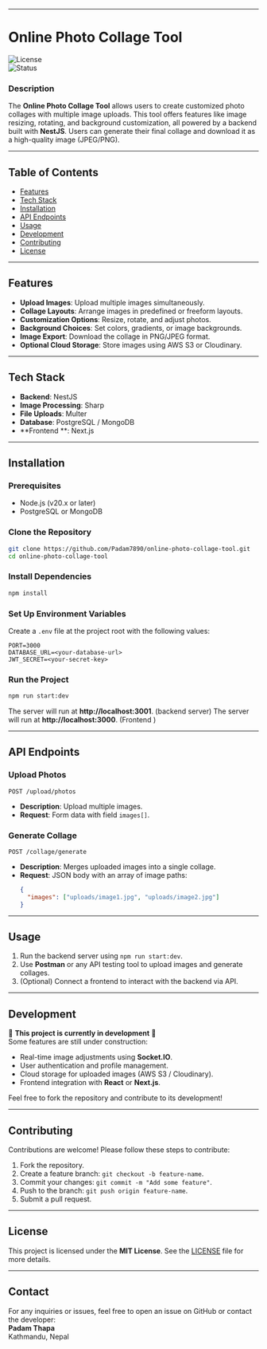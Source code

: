 
---

# **Online Photo Collage Tool**  
![License](https://img.shields.io/badge/license-MIT-green)  
![Status](https://img.shields.io/badge/status-In%20Development-orange)  

### **Description**  
The **Online Photo Collage Tool** allows users to create customized photo collages with multiple image uploads. This tool offers features like image resizing, rotating, and background customization, all powered by a backend built with **NestJS**. Users can generate their final collage and download it as a high-quality image (JPEG/PNG). 

---

## **Table of Contents**  
- [Features](#features)  
- [Tech Stack](#tech-stack)  
- [Installation](#installation)  
- [API Endpoints](#api-endpoints)  
- [Usage](#usage)  
- [Development](#development)  
- [Contributing](#contributing)  
- [License](#license)  

---

## **Features**  
- **Upload Images**: Upload multiple images simultaneously.  
- **Collage Layouts**: Arrange images in predefined or freeform layouts.  
- **Customization Options**: Resize, rotate, and adjust photos.  
- **Background Choices**: Set colors, gradients, or image backgrounds.  
- **Image Export**: Download the collage in PNG/JPEG format.  
- **Optional Cloud Storage**: Store images using AWS S3 or Cloudinary.  

---

## **Tech Stack**  
- **Backend**: NestJS  
- **Image Processing**: Sharp  
- **File Uploads**: Multer  
- **Database**: PostgreSQL / MongoDB  
- **Frontend **: Next.js 

---

## **Installation**  

### **Prerequisites**  
- Node.js (v20.x or later)  
- PostgreSQL or MongoDB  

### **Clone the Repository**  
```bash
git clone https://github.com/Padam7890/online-photo-collage-tool.git
cd online-photo-collage-tool
```

### **Install Dependencies**  
```bash
npm install
```

### **Set Up Environment Variables**  
Create a `.env` file at the project root with the following values:  
```
PORT=3000
DATABASE_URL=<your-database-url>
JWT_SECRET=<your-secret-key>
```

### **Run the Project**  
```bash
npm run start:dev
```

The server will run at **http://localhost:3001**. (backend server)
The server will run at **http://localhost:3000**. (Frontend )


---

## **API Endpoints**  

### **Upload Photos**  
`POST /upload/photos`  
- **Description**: Upload multiple images.
- **Request**: Form data with field `images[]`.  

### **Generate Collage**  
`POST /collage/generate`  
- **Description**: Merges uploaded images into a single collage.  
- **Request**: JSON body with an array of image paths:
  ```json
  {
    "images": ["uploads/image1.jpg", "uploads/image2.jpg"]
  }
  ```

---

## **Usage**  
1. Run the backend server using `npm run start:dev`.  
2. Use **Postman** or any API testing tool to upload images and generate collages.  
3. (Optional) Connect a frontend to interact with the backend via API.  

---

## **Development**  
🚧 **This project is currently in development** 🚧  
Some features are still under construction:
- Real-time image adjustments using **Socket.IO**.  
- User authentication and profile management.  
- Cloud storage for uploaded images (AWS S3 / Cloudinary).  
- Frontend integration with **React** or **Next.js**.

Feel free to fork the repository and contribute to its development!

---

## **Contributing**  
Contributions are welcome! Please follow these steps to contribute:
1. Fork the repository.  
2. Create a feature branch: `git checkout -b feature-name`.  
3. Commit your changes: `git commit -m "Add some feature"`.  
4. Push to the branch: `git push origin feature-name`.  
5. Submit a pull request.  

---

## **License**  
This project is licensed under the **MIT License**. See the [LICENSE](LICENSE) file for more details.

---

## **Contact**  
For any inquiries or issues, feel free to open an issue on GitHub or contact the developer:  
**Padam Thapa**  
Kathmandu, Nepal  
